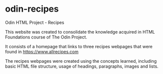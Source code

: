 # odin-recipes
Odin HTML Project - Recipes

This website was created to consolidate the knowledge acquired in HTML Foundations course of The Odin Project.

It consists of a homepage that links to three recipes webpages that were found in https://www.allrecipes.com

The recipes webpages were created using the concepts learned, including basic HTML file structure, usage of headings,
paragraphs, images and lists.